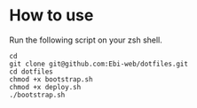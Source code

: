 # How to use

Run the following script on your zsh shell.

```
cd
git clone git@github.com:Ebi-web/dotfiles.git
cd dotfiles
chmod +x bootstrap.sh
chmod +x deploy.sh
./bootstrap.sh
```

